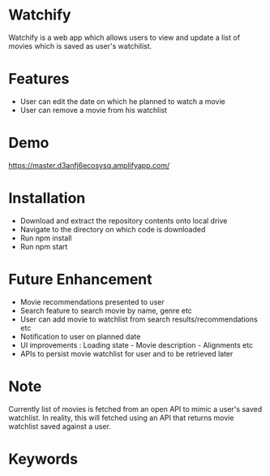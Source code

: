 # Watchify

Watchify is a web app which allows users to view and update a list of movies which is saved as user's watchilist.

# Features

- User can edit the date on which he planned to watch a movie
- User can remove a movie from his watchlist

# Demo

https://master.d3anfj6ecosysq.amplifyapp.com/

# Installation

- Download and extract the repository contents onto local drive
- Navigate to the directory on which code is downloaded
- Run npm install
- Run npm start

# Future Enhancement

- Movie recommendations presented to user
- Search feature to search movie by name, genre etc
- User can add movie to watchlist from search results/recommendations etc
- Notification to user on planned date
- UI improvements : Loading state - Movie description - Alignments etc
- APIs to persist movie watchlist for user and to be retrieved later

# Note

Currently list of movies is fetched from an open API to mimic a user's saved watchlist. In reality, this will fetched using an API that returns movie watchlist saved against a user.

# Keywords

